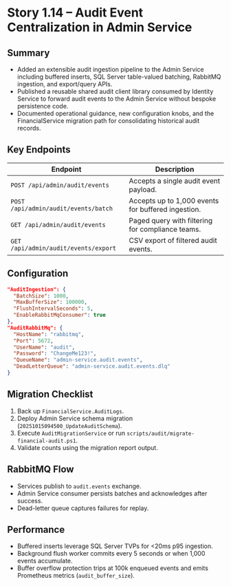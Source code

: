 # Story 1.14 – Audit Event Centralization in Admin Service

## Summary
- Added an extensible audit ingestion pipeline to the Admin Service including buffered inserts, SQL Server table-valued batching, RabbitMQ ingestion, and export/query APIs.
- Published a reusable shared audit client library consumed by Identity Service to forward audit events to the Admin Service without bespoke persistence code.
- Documented operational guidance, new configuration knobs, and the FinancialService migration path for consolidating historical audit records.

## Key Endpoints
| Endpoint | Description |
| --- | --- |
| `POST /api/admin/audit/events` | Accepts a single audit event payload. |
| `POST /api/admin/audit/events/batch` | Accepts up to 1,000 events for buffered ingestion. |
| `GET /api/admin/audit/events` | Paged query with filtering for compliance teams. |
| `GET /api/admin/audit/events/export` | CSV export of filtered audit events. |

## Configuration
```json
"AuditIngestion": {
  "BatchSize": 1000,
  "MaxBufferSize": 100000,
  "FlushIntervalSeconds": 5,
  "EnableRabbitMqConsumer": true
},
"AuditRabbitMq": {
  "HostName": "rabbitmq",
  "Port": 5672,
  "UserName": "audit",
  "Password": "ChangeMe123!",
  "QueueName": "admin-service.audit.events",
  "DeadLetterQueue": "admin-service.audit.events.dlq"
}
```

## Migration Checklist
1. Back up `FinancialService.AuditLogs`.
2. Deploy Admin Service schema migration (`20251015094500_UpdateAuditSchema`).
3. Execute `AuditMigrationService` or run `scripts/audit/migrate-financial-audit.ps1`.
4. Validate counts using the migration report output.

## RabbitMQ Flow
- Services publish to `audit.events` exchange.
- Admin Service consumer persists batches and acknowledges after success.
- Dead-letter queue captures failures for replay.

## Performance
- Buffered inserts leverage SQL Server TVPs for <20ms p95 ingestion.
- Background flush worker commits every 5 seconds or when 1,000 events accumulate.
- Buffer overflow protection trips at 100k enqueued events and emits Prometheus metrics (`audit_buffer_size`).

